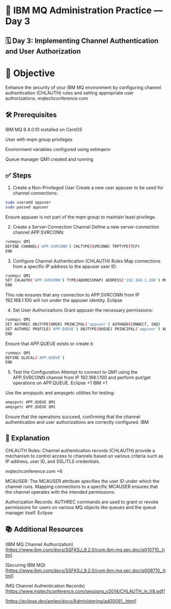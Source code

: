 # 📘 IBM MQ Administration Practice — Day 3
## 🗓️ Day 3: Implementing Channel Authentication and User Authorization
# 🎯 Objective
Enhance the security of your IBM MQ environment by configuring channel authentication (CHLAUTH) rules and setting appropriate user authorizations.
mqtechconference.com

## 🛠️ Prerequisites
IBM MQ 9.4.0.10 installed on CentOS

User with mqm group privileges

Environment variables configured using setmqenv

Queue manager QM1 created and running

## ✅ Steps
1. Create a Non-Privileged User
Create a new user appuser to be used for channel connections:

```bash
sudo useradd appuser
sudo passwd appuser
```
Ensure appuser is not part of the mqm group to maintain least privilege.

2. Create a Server-Connection Channel
Define a new server-connection channel APP.SVRCONN:
```bash
runmqsc QM1
DEFINE CHANNEL('APP.SVRCONN') CHLTYPE(SVRCONN) TRPTYPE(TCP)
END
```
3. Configure Channel Authentication (CHLAUTH) Rules
Map connections from a specific IP address to the appuser user ID:
```bash
runmqsc QM1
SET CHLAUTH('APP.SVRCONN') TYPE(ADDRESSMAP) ADDRESS('192.168.1.100') MCAUSER('appuser')
END
```
This rule ensures that any connection to APP.SVRCONN from IP 192.168.1.100 will run under the appuser identity.
Eclipse

4. Set User Authorizations
Grant appuser the necessary permissions:
```bash
runmqsc QM1
SET AUTHREC OBJTYPE(QMGR) PRINCIPAL('appuser') AUTHADD(CONNECT, INQ)
SET AUTHREC PROFILE('APP.QUEUE') OBJTYPE(QUEUE) PRINCIPAL('appuser') AUTHADD(PUT, GET)
END
```
Ensure that APP.QUEUE exists or create it:
```bash
runmqsc QM1
DEFINE QLOCAL('APP.QUEUE')
END
```
5. Test the Configuration
Attempt to connect to QM1 using the APP.SVRCONN channel from IP 192.168.1.100 and perform put/get operations on APP.QUEUE.
Eclipse
+1
IBM
+1

Use the amqsputc and amqsgetc utilities for testing:
```bash
amqsputc APP.QUEUE QM1
amqsgetc APP.QUEUE QM1
```
Ensure that the operations succeed, confirming that the channel authentication and user authorizations are correctly configured.
IBM

## 📘 Explanation
CHLAUTH Rules: Channel authentication records (CHLAUTH) provide a mechanism to control access to channels based on various criteria such as IP address, user ID, and SSL/TLS credentials. 

mqtechconference.com
+6

MCAUSER: The MCAUSER attribute specifies the user ID under which the channel runs. Mapping connections to a specific MCAUSER ensures that the channel operates with the intended permissions.

Authorization Records: AUTHREC commands are used to grant or revoke permissions for users on various MQ objects like queues and the queue manager itself.
Eclipse

## 📚 Additional Resources

(IBM MQ Channel Authorization)  [https://www.ibm.com/docs/SSFKSJ_9.2.0/com.ibm.mq.sec.doc/q010710_.htm]

(Securing IBM MQ) [https://www.ibm.com/docs/SSFKSJ_9.2.0/com.ibm.mq.sec.doc/q009710_.html]

(MQ Channel Authentication Records) [https://www.mqtechconference.com/sessions_v2014/CHLAUTH_in_V8.pdf]

[https://eclipse.dev/amlen/docs/Administering/ad00091_.html]

